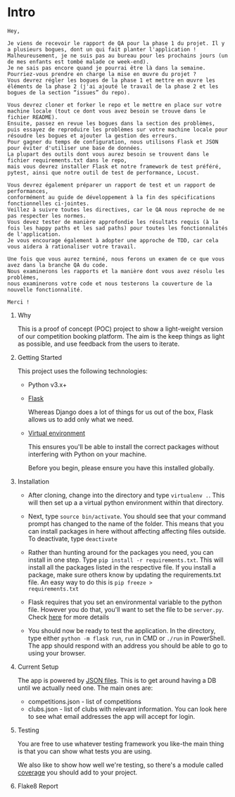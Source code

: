 # Intro
```
Hey,

Je viens de recevoir le rapport de QA pour la phase 1 du projet. Il y a plusieurs bogues, dont un qui fait planter l'application ! 
Malheureusement, je ne suis pas au bureau pour les prochains jours (un de mes enfants est tombé malade ce week-end). 
Je ne sais pas encore quand je pourrai être là dans la semaine. Pourriez-vous prendre en charge la mise en œuvre du projet ? 
Vous devrez régler les bogues de la phase 1 et mettre en œuvre les éléments de la phase 2 (j'ai ajouté le travail de la phase 2 et les bogues de la section “issues” du repo). 

Vous devrez cloner et forker le repo et le mettre en place sur votre machine locale (tout ce dont vous avez besoin se trouve dans le fichier README). 
Ensuite, passez en revue les bogues dans la section des problèmes, puis essayez de reproduire les problèmes sur votre machine locale pour résoudre les bogues et ajouter la gestion des erreurs. 
Pour gagner du temps de configuration, nous utilisons Flask et JSON pour éviter d'utiliser une base de données. 
La plupart des outils dont vous aurez besoin se trouvent dans le fichier requirements.txt dans le repo, 
mais vous devrez installer Flask et notre framework de test préféré, pytest, ainsi que notre outil de test de performance, Locust. 

Vous devrez également préparer un rapport de test et un rapport de performances, 
conformément au guide de développement à la fin des spécifications fonctionnelles ci-jointes. 
Veillez à suivre toutes les directives, car le QA nous reproche de ne pas respecter les normes. 
Vous devez tester de manière approfondie les résultats requis (à la fois les happy paths et les sad paths) pour toutes les fonctionnalités de l'application.  
Je vous encourage également à adopter une approche de TDD, car cela vous aidera à rationaliser votre travail. 

Une fois que vous aurez terminé, nous ferons un examen de ce que vous avez dans la branche QA du code. 
Nous examinerons les rapports et la manière dont vous avez résolu les problèmes, 
nous examinerons votre code et nous testerons la couverture de la nouvelle fonctionnalité. 

Merci !

```
1. Why


    This is a proof of concept (POC) project to show a light-weight version of our competition booking platform. The aim is the keep things as light as possible, and use feedback from the users to iterate.

2. Getting Started

    This project uses the following technologies:

    * Python v3.x+

    * [Flask](https://flask.palletsprojects.com/en/1.1.x/)

        Whereas Django does a lot of things for us out of the box, Flask allows us to add only what we need. 
     

    * [Virtual environment](https://virtualenv.pypa.io/en/stable/installation.html)

        This ensures you'll be able to install the correct packages without interfering with Python on your machine.

        Before you begin, please ensure you have this installed globally. 


3. Installation

    - After cloning, change into the directory and type <code>virtualenv .</code>. This will then set up a a virtual python environment within that directory.

    - Next, type <code>source bin/activate</code>. You should see that your command prompt has changed to the name of the folder. This means that you can install packages in here without affecting affecting files outside. To deactivate, type <code>deactivate</code>

    - Rather than hunting around for the packages you need, you can install in one step. Type <code>pip install -r requirements.txt</code>. This will install all the packages listed in the respective file. If you install a package, make sure others know by updating the requirements.txt file. An easy way to do this is <code>pip freeze > requirements.txt</code>

    - Flask requires that you set an environmental variable to the python file. However you do that, you'll want to set the file to be <code>server.py</code>. Check [here](https://flask.palletsprojects.com/en/1.1.x/quickstart/#a-minimal-application) for more details

    - You should now be ready to test the application. In the directory, type either <code>python -m flask run</code>, <code>run</code> in CMD or <code>./run</code> in PowerShell. The app should respond with an address you should be able to go to using your browser.

4. Current Setup

    The app is powered by [JSON files](https://www.tutorialspoint.com/json/json_quick_guide.htm). This is to get around having a DB until we actually need one. The main ones are:
     
    * competitions.json - list of competitions
    * clubs.json - list of clubs with relevant information. You can look here to see what email addresses the app will accept for login.

5. Testing

    You are free to use whatever testing framework you like-the main thing is that you can show what tests you are using.

    We also like to show how well we're testing, so there's a module called 
    [coverage](https://coverage.readthedocs.io/en/coverage-5.1/) you should add to your project.
   
 6. Flake8 Report 
    


